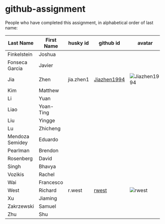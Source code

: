 # github-assignment

People who have completed this assignment, in alphabetical order of last name:

Last Name | First Name | husky id | github id      | avatar
---------|------------|-----------|-----------|---------
Finkelstein | Joshua |     |     |
Fonseca Garcia | Javier |     |     | 
Jia | Zhen |jia.zhen1     |[Jiazhen1994](https://github.com/Jiazhen1994)     |![Jiazhen1994](https://github.com/Jiazhen1994.png?size=40)
Kim | Matthew |     |     |
Li | Yuan |     |     |
Liao | Yoan-Ting |     |     |
Liu | Yingge |     |     |
Lu | Zhicheng |     |     |
Mendoza Semidey | Eduardo |     |     |
Pearlman | Brendon |     |     |
Rosenberg | David |     |     |
Singh | Bhavya |     |     |
Vozikis | Rachel |     |     |
Wai | Francesco |     |     |
West     |   Richard   | r.west      |   [rwest](https://github.com/rwest)        | ![rwest](https://github.com/rwest.png?size=40)
Xu | Jiaming |     |     |
Zakrzewski | Samuel |     |     |
Zhu | Shu |     |     |
